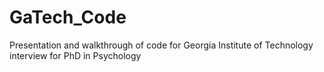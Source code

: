 # GaTech_Code
Presentation and walkthrough of code for Georgia Institute of Technology interview for PhD in Psychology
